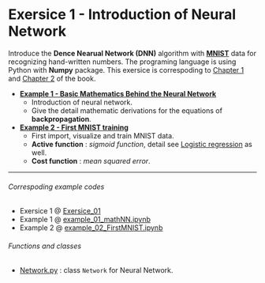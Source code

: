 # Exersice 1 - Introduction of Neural Network
Introduce the **Dence Nearual Network (DNN)** algorithm with **[MNIST](http://yann.lecun.com/exdb/mnist/)** data for recognizing hand-written numbers. The programing language is using Python with **Numpy** package. This exersice is correspoding to [Chapter 1](http://neuralnetworksanddeeplearning.com/chap1.html) and [Chapter 2](http://neuralnetworksanddeeplearning.com/chap2.html) of the book.

- [**Example 1 - Basic Mathematics Behind the Neural Network**](https://nbviewer.jupyter.org/github/juifa-tsai/workbook_MachineLearning/blob/master/Neural_Network_And_Deeplearning_MN/Exersice_01/example_01_mathNN.ipynb?flush_cache=true)
   - Introduction of neural network.
   - Give the detail mathematic derivations for the equations of **backpropagation**.
- [**Example 2 - First MNIST training**](https://nbviewer.jupyter.org/github/juifa-tsai/workbook_MachineLearning/blob/master/Neural_Network_And_Deeplearning_MN/Exersice_01/example_02_FirstMNIST.ipynb?flush_cache=true)
   - First import, visualize and train MNIST data.
   - **Active function** : *sigmoid function*, detail see [Logistic regression](https://nbviewer.jupyter.org/github/juifa-tsai/workbook_MachineLearning/blob/master/Python_Machine_Learning_RS/Chapter_03/example_02_LogisticRegression.ipynb?flush_cache=true) as well.
   - **Cost function**   : *mean squared error*.

---
###### Correspoding example codes
* Exersice 1 @ [Exersice_01](.)
* Example 1 @ [example_01_mathNN.ipynb](example_01_mathNN.ipynb)
* Example 2 @ [example_02_FirstMNIST.ipynb](example_02_FirstMNIST.ipynb)

###### Functions and classes
* [Network.py](Network.py) : class `Network` for Neural Network.
